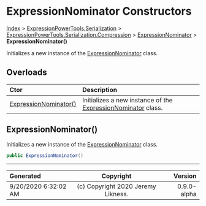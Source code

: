 ﻿# ExpressionNominator Constructors

[Index](../index.md) > [ExpressionPowerTools.Serialization](ExpressionPowerTools.Serialization.a.md) > [ExpressionPowerTools.Serialization.Compression](ExpressionPowerTools.Serialization.Compression.n.md) > [ExpressionNominator](ExpressionPowerTools.Serialization.Compression.ExpressionNominator.cs.md) > **ExpressionNominator()**

Initializes a new instance of the [ExpressionNominator](ExpressionPowerTools.Serialization.Compression.ExpressionNominator.cs.md) class.

## Overloads

| Ctor | Description |
| :-- | :-- |
| [ExpressionNominator()](#expressionnominator) | Initializes a new instance of the [ExpressionNominator](ExpressionPowerTools.Serialization.Compression.ExpressionNominator.cs.md) class. |

## ExpressionNominator()

Initializes a new instance of the [ExpressionNominator](ExpressionPowerTools.Serialization.Compression.ExpressionNominator.cs.md) class.

```csharp
public ExpressionNominator()
```



---

| Generated | Copyright | Version |
| :-- | :-: | --: |
| 9/20/2020 6:32:02 AM | (c) Copyright 2020 Jeremy Likness. | 0.9.0-alpha |
